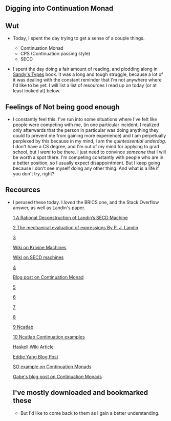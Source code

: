 ## Digging into Continuation Monad

## Wut

- Today, I spent the day trying to get a sense of a couple things. 
  - Continuation Monad
  - CPS (Continuation passing style)
  - SECD
  
- I spent the day doing a fair amount of reading, and plodding along in [Sandy's Types](https://leanpub.com/thinking-with-types) book.
  It was a long and tough struggle, because a lot of it was dealing with the constant reminder that I'm not anywhere
  where I'd like to be yet. I will list a list of resources I read up on today (or at least looked at) below. 
  
## Feelings of Not being good enough

- I constantly feel this. I've run into some situations where I've felt like people were competing with me, 
  (in one particular incident, I realized only afterwards that the person in particular was doing anything they
  could to prevent me from gaining more experience) and I am perpetually perplexed by this because in my mind,
  I am the *quintessential underdog*. I don't have a CS degree, and I'm out of my mind for applying to grad school,
  but I *want* to be there. I just need to convince *someone* that I will be worth a spot there. I'm competing 
  constantly with people who are in a better position, so I usually expect disappointment. But I keep going because
  I don't see myself doing any other thing. And what is a life if you don't try, right?

## Recources

- I perused these today. I *loved* the BRICS one, and the Stack Overflow answer, as well as Landin's paper.

  [1 A Rational Deconstruction of
  Landin’s SECD Machine](http://www.brics.dk/RS/03/33/BRICS-RS-03-33.pdf)

  [2 The mechanical evaluation of expressions
  By P. J. Landin](https://www.cs.cmu.edu/~crary/819-f09/Landin64.pdf)

  [3](http://www.math.bas.bg/bantchev/place/iswim/j.pdf)

  [Wiki on Krivine Machines](https://en.wikipedia.org/wiki/Krivine_machine)

  [Wiki on SECD machines](https://en.wikipedia.org/wiki/SECD_machine)

  [4](https://core.ac.uk/download/pdf/82353021.pdf)

  [Blog post on Continuation Monad](http://lambda-the-ultimate.org/node/86)

  [5](https://arxiv.org/pdf/1410.4980.pdf)

  [6](http://www.lfcs.inf.ed.ac.uk/reports/97/ECS-LFCS-97-376/ECS-LFCS-97-376.pdf)

  [7](http://www.math.bas.bg/bantchev/place/iswim/conti-disco.pdf)

  [8](https://surface.syr.edu/cgi/viewcontent.cgi?referer=&httpsredir=1&article=1012&context=lcsmith_other)

  [9 Ncatlab](https://ncatlab.org/nlab/show/continuation-passing+style)

  [10 Ncatlab Continuation examples](https://ncatlab.org/nlab/show/continuation+monad#examples)

  [Haskell Wiki Article](https://wiki.haskell.org/MonadCont_under_the_hood)

  [Eddie Yang Blog Post](http://blog.ezyang.com/2010/02/nested-loops-and-continuation/)

  [SO example on Continuation Monads](https://stackoverflow.com/questions/3322540/how-and-why-does-the-haskell-cont-monad-work)

  [Gabe's blog post on Continuation Monads](http://www.haskellforall.com/2012/12/the-continuation-monad.html)
  
  ## I've mostly downloaded and bookmarked these
  
  - But I'd like to come back to them as I gain a better understanding. 
